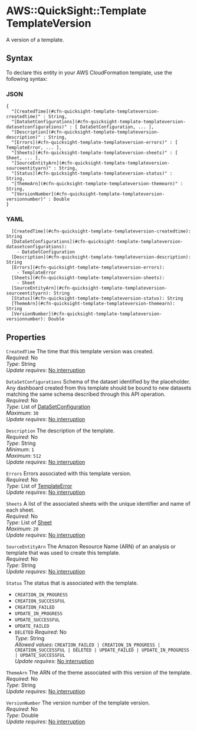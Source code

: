 # AWS::QuickSight::Template TemplateVersion<a name="aws-properties-quicksight-template-templateversion"></a>

A version of a template\.

## Syntax<a name="aws-properties-quicksight-template-templateversion-syntax"></a>

To declare this entity in your AWS CloudFormation template, use the following syntax:

### JSON<a name="aws-properties-quicksight-template-templateversion-syntax.json"></a>

```
{
  "[CreatedTime](#cfn-quicksight-template-templateversion-createdtime)" : String,
  "[DataSetConfigurations](#cfn-quicksight-template-templateversion-datasetconfigurations)" : [ DataSetConfiguration, ... ],
  "[Description](#cfn-quicksight-template-templateversion-description)" : String,
  "[Errors](#cfn-quicksight-template-templateversion-errors)" : [ TemplateError, ... ],
  "[Sheets](#cfn-quicksight-template-templateversion-sheets)" : [ Sheet, ... ],
  "[SourceEntityArn](#cfn-quicksight-template-templateversion-sourceentityarn)" : String,
  "[Status](#cfn-quicksight-template-templateversion-status)" : String,
  "[ThemeArn](#cfn-quicksight-template-templateversion-themearn)" : String,
  "[VersionNumber](#cfn-quicksight-template-templateversion-versionnumber)" : Double
}
```

### YAML<a name="aws-properties-quicksight-template-templateversion-syntax.yaml"></a>

```
  [CreatedTime](#cfn-quicksight-template-templateversion-createdtime): String
  [DataSetConfigurations](#cfn-quicksight-template-templateversion-datasetconfigurations):
    - DataSetConfiguration
  [Description](#cfn-quicksight-template-templateversion-description): String
  [Errors](#cfn-quicksight-template-templateversion-errors):
    - TemplateError
  [Sheets](#cfn-quicksight-template-templateversion-sheets):
    - Sheet
  [SourceEntityArn](#cfn-quicksight-template-templateversion-sourceentityarn): String
  [Status](#cfn-quicksight-template-templateversion-status): String
  [ThemeArn](#cfn-quicksight-template-templateversion-themearn): String
  [VersionNumber](#cfn-quicksight-template-templateversion-versionnumber): Double
```

## Properties<a name="aws-properties-quicksight-template-templateversion-properties"></a>

`CreatedTime` <a name="cfn-quicksight-template-templateversion-createdtime"></a>
The time that this template version was created\.  
_Required_: No  
_Type_: String  
_Update requires_: [No interruption](https://docs.aws.amazon.com/AWSCloudFormation/latest/UserGuide/using-cfn-updating-stacks-update-behaviors.html#update-no-interrupt)

`DataSetConfigurations` <a name="cfn-quicksight-template-templateversion-datasetconfigurations"></a>
Schema of the dataset identified by the placeholder\. Any dashboard created from this template should be bound to new datasets matching the same schema described through this API operation\.  
_Required_: No  
_Type_: List of [DataSetConfiguration](aws-properties-quicksight-template-datasetconfiguration.md)  
_Maximum_: `30`  
_Update requires_: [No interruption](https://docs.aws.amazon.com/AWSCloudFormation/latest/UserGuide/using-cfn-updating-stacks-update-behaviors.html#update-no-interrupt)

`Description` <a name="cfn-quicksight-template-templateversion-description"></a>
The description of the template\.  
_Required_: No  
_Type_: String  
_Minimum_: `1`  
_Maximum_: `512`  
_Update requires_: [No interruption](https://docs.aws.amazon.com/AWSCloudFormation/latest/UserGuide/using-cfn-updating-stacks-update-behaviors.html#update-no-interrupt)

`Errors` <a name="cfn-quicksight-template-templateversion-errors"></a>
Errors associated with this template version\.  
_Required_: No  
_Type_: List of [TemplateError](aws-properties-quicksight-template-templateerror.md)  
_Update requires_: [No interruption](https://docs.aws.amazon.com/AWSCloudFormation/latest/UserGuide/using-cfn-updating-stacks-update-behaviors.html#update-no-interrupt)

`Sheets` <a name="cfn-quicksight-template-templateversion-sheets"></a>
A list of the associated sheets with the unique identifier and name of each sheet\.  
_Required_: No  
_Type_: List of [Sheet](aws-properties-quicksight-template-sheet.md)  
_Maximum_: `20`  
_Update requires_: [No interruption](https://docs.aws.amazon.com/AWSCloudFormation/latest/UserGuide/using-cfn-updating-stacks-update-behaviors.html#update-no-interrupt)

`SourceEntityArn` <a name="cfn-quicksight-template-templateversion-sourceentityarn"></a>
The Amazon Resource Name \(ARN\) of an analysis or template that was used to create this template\.  
_Required_: No  
_Type_: String  
_Update requires_: [No interruption](https://docs.aws.amazon.com/AWSCloudFormation/latest/UserGuide/using-cfn-updating-stacks-update-behaviors.html#update-no-interrupt)

`Status` <a name="cfn-quicksight-template-templateversion-status"></a>
The status that is associated with the template\.

- `CREATION_IN_PROGRESS`
- `CREATION_SUCCESSFUL`
- `CREATION_FAILED`
- `UPDATE_IN_PROGRESS`
- `UPDATE_SUCCESSFUL`
- `UPDATE_FAILED`
- `DELETED`
  _Required_: No  
  _Type_: String  
  _Allowed values_: `CREATION_FAILED | CREATION_IN_PROGRESS | CREATION_SUCCESSFUL | DELETED | UPDATE_FAILED | UPDATE_IN_PROGRESS | UPDATE_SUCCESSFUL`  
  _Update requires_: [No interruption](https://docs.aws.amazon.com/AWSCloudFormation/latest/UserGuide/using-cfn-updating-stacks-update-behaviors.html#update-no-interrupt)

`ThemeArn` <a name="cfn-quicksight-template-templateversion-themearn"></a>
The ARN of the theme associated with this version of the template\.  
_Required_: No  
_Type_: String  
_Update requires_: [No interruption](https://docs.aws.amazon.com/AWSCloudFormation/latest/UserGuide/using-cfn-updating-stacks-update-behaviors.html#update-no-interrupt)

`VersionNumber` <a name="cfn-quicksight-template-templateversion-versionnumber"></a>
The version number of the template version\.  
_Required_: No  
_Type_: Double  
_Update requires_: [No interruption](https://docs.aws.amazon.com/AWSCloudFormation/latest/UserGuide/using-cfn-updating-stacks-update-behaviors.html#update-no-interrupt)
